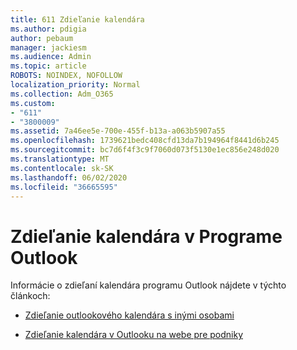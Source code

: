 ```yaml
---
title: 611 Zdieľanie kalendára
ms.author: pdigia
author: pebaum
manager: jackiesm
ms.audience: Admin
ms.topic: article
ROBOTS: NOINDEX, NOFOLLOW
localization_priority: Normal
ms.collection: Adm_O365
ms.custom:
- "611"
- "3800009"
ms.assetid: 7a46ee5e-700e-455f-b13a-a063b5907a55
ms.openlocfilehash: 1739621bedc408cfd13da7b194964f8441d6b245
ms.sourcegitcommit: bc7d6f4f3c9f7060d073f5130e1ec856e248d020
ms.translationtype: MT
ms.contentlocale: sk-SK
ms.lasthandoff: 06/02/2020
ms.locfileid: "36665595"
---
```

# <a name="calendar-sharing-in-outlook"></a>Zdieľanie kalendára v Programe Outlook

Informácie o zdieľaní kalendára programu Outlook nájdete v týchto článkoch:
  
- [Zdieľanie outlookového kalendára s inými osobami](https://support.office.com/article/353ed2c1-3ec5-449d-8c73-6931a0adab88)

- [Zdieľanie kalendára v Outlooku na webe pre podniky](https://support.office.com/article/7ecef8ae-139c-40d9-bae2-a23977ee58d5)
